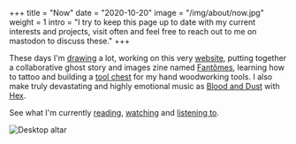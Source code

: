 +++
title = "Now"
date = "2020-10-20"
image = "/img/about/now.jpg"
weight = 1
intro = "I try to keep this page up to date with my current interests and projects, visit often and feel free to reach out to me on mastodon to discuss these."
+++

These days I'm [drawing](/works/illustration/) a lot, working on this very [website](), putting together a collaborative ghost story and images zine named [Fantômes](https://fantomeszine.com), learning how to tattoo and building a [tool chest](/craft/tool-chest/) for my hand woodworking tools.
I also make truly devastating and highly emotional music as [Blood and Dust](http://blood-and-dust.com) with [Hex](http://hayleyevans.net).

See what I'm currently [reading](/about/reading/), [watching](/about/watching/) and [listening to](/about/listening/).

![Desktop altar](/img/about/now.jpg "Desktop altar")
